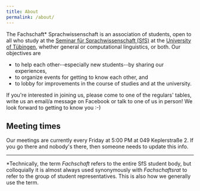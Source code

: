 ```yaml
---
title: About
permalink: /about/
---
```


The Fachschaft\* Sprachwissenschaft is an association of students, open to all who study at the [Seminar für Sprachwissenschaft (SfS)][sfs] at the [University of Tübingen][uni-tue], whether general or computational linguistics, or both. Our objectives are

- to help each other--especially new students--by sharing our experiences,
- to organize events for getting to know each other, and
- to lobby for improvements in the course of studies and at the university.

If you're interested in joining us, please come to one of the regulars' tables, write us an email/a message on Facebook or talk to one of us in person! We look forward to getting to know you :-)

## Meeting times

Our meetings are currently every Friday at 5:00 PM at 049 Keplerstraße 2. If you go there and nobody's there, then someone needs to update this info. 

---

\*Technically, the term *Fachschaft* refers to the entire SfS student body, but colloquially it is almost always used synonymously with *Fachschaftsrat* to refer to the group of student representatives. This is also how we generally use the term.




[sfs]: https://uni-tuebingen.de/fakultaeten/philosophische-fakultaet/fachbereiche/neuphilologie/seminar-fuer-sprachwissenschaft/
[uni-tue]: https://uni-tuebingen.de/
